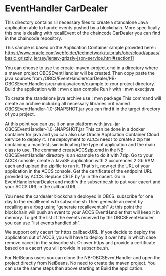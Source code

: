 # EventHandler CarDealer

This directory contains all necessary files to create a standalone Java application able to handle events pushed by a blockchain.
More specifically this one is dealing with recallEvent of the chaincode CarDealer you can find in the chaincode repository.

This sample is based on the Application Container sample provided here :
https://www.oracle.com/webfolder/technetwork/tutorials/obe/cloud/apaas/basic_grizzly_jersey/jersey-grizzly-json-service.html#section11

You can choose to use the create-maven-project.cmd in a directory where a maven project OBCSEventHandler will be created.
Then copy paste the java sources from /OBCS/EventHandler/carDealer/NB-OBCSEventHandler/src/main/java/com/example to your project directory.
Build the application with :
mvn clean compile
Run it with :
mvn exec:java

To create the standalone java archive use :
mvn package
This command will create an archive including all necessary libraries in it named OBCSEventHandler-1.0-SNAPSHOT.jar you can find it in the 
target directory of you project.

At this point you can use it on any platform with java -jar OBCSEventHandler-1.0-SNAPSHOT.jar
This can be done in a docker container for java and you can also use Oracle Application Container Cloud Service to deploy it.
The deployment to ACCS needs to create a zip file containing a manifest.json indicating the type of application and the main class to use.
The command createACCSzip.cmd in the NB-OBCSEventHandler directory is an example to do it with 7zip.
Go to your ACCS console, create a JavaSE application with 2 occurences 2 Gb RAM each and upload the zip file to run it.
That's it, now get the URL of your application in the ACCS console.
Get the certificate of the endpoint URL provided by ACCS.
Replace CRLF by \n in the cacert.
Go in EventHandler/carDealer and modify the subscribe.sh to put your cacert and your ACCS URL in the callbackURL.

You need the cardealer blockchain deployed in OBCS.
subscribe for one day to the recallEvent with subscribe.sh
Then generate an event by recalling an airbag using "generate recallevent.sh"
At this point the blockchain will push an event to your ACCS EventHandler that will keep it in memory.
To get the list of the events received by the OBCSEventHandler you can use "list events handled.sh".

We support only cacert for https callbackURL. If you decide to deploy the application out of ACCS, you will have to deploy it over http in which
case remove cacert in the subscribe.sh. Or over https and provide a certificate based on a cacert you will provide in subscribe.sh.

For NetBeans users you can clone the NB-OBCSEventHandler and open the project directly from NetBeans. No need to create the maven project. You can use
the same steps than above starting at Build the application.